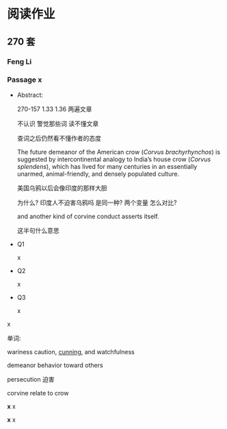 # 阅读作业

## 270 套

### Feng Li

### Passage x

- Abstract:

  270-157 1.33 1.36 两遍文章  

  不认识 警觉那些词  读不懂文章 

  查词之后仍然看不懂作者的态度

  The future demeanor of the American crow (*Corvus brachyrhynchos*) is suggested by intercontinental analogy to India’s house crow (*Corvus splendens*), which has lived for many centuries in an essentially unarmed, animal-friendly, and densely populated culture. 

  美国乌鸦以后会像印度的那样大胆

  为什么? 印度人不迫害乌鸦吗 是同一种? 两个变量 怎么对比?

  and another kind of corvine conduct asserts itself.

  这半句什么意思

  

- Q1

  x

- Q2

  x

- Q3

  x

x

单词:

wariness	caution, [cunning](https://www.merriam-webster.com/dictionary/cunning#h2), and watchfulness

demeanor	behavior toward others

persecution	迫害

corvine	relate to crow 

**x** x

**x** x
